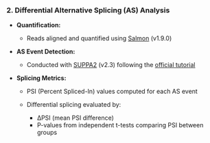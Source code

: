 ### 2. Differential Alternative Splicing (AS) Analysis

* **Quantification:**

  * Reads aligned and quantified using [Salmon](https://salmon.readthedocs.io/en/latest/) (v1.9.0)

* **AS Event Detection:**

  * Conducted with [SUPPA2](https://github.com/comprna/SUPPA) (v2.3) following the [official tutorial](https://github.com/comprna/SUPPA/wiki/SUPPA2-tutorial)

* **Splicing Metrics:**

  * PSI (Percent Spliced-In) values computed for each AS event
  * Differential splicing evaluated by:

    * ΔPSI (mean PSI difference)
    * P-values from independent t-tests comparing PSI between groups
